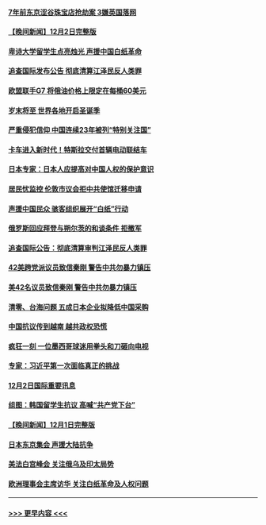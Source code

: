 #### [7年前东京涩谷珠宝店抢劫案 3嫌英国落网](../pages/prog202/a103589800.md?t=12031850) 
#### [【晚间新闻】12月2日完整版](../pages/prog202/a103589672.md?t=12031850) 
#### [卑诗大学留学生点亮烛光 声援中国白纸革命](../pages/prog202/a103589679.md?t=12031850) 
#### [追查国际发布公告 彻底清算江泽民反人类罪](../pages/prog202/a103589675.md?t=12031850) 
#### [欧盟联手G7 将俄油价格上限定在每桶60美元](../pages/prog202/a103589667.md?t=12031850) 
#### [岁末将至 世界各地开启圣诞季](../pages/prog202/a103589549.md?t=12031850) 
#### [严重侵犯信仰 中国连续23年被列“特别关注国”](../pages/prog202/a103589309.md?t=12031850) 
#### [卡车进入新时代！特斯拉交付首辆电动联结车](../pages/prog202/a103589231.md?t=12031850) 
#### [日本专家：日本人应提高对中国人权的保护意识](../pages/prog202/a103589227.md?t=12031850) 
#### [居民忧监控 伦敦市议会拒中共使馆迁移申请](../pages/prog202/a103589225.md?t=12031850) 
#### [声援中国民众 骇客组织展开“白纸”行动](../pages/prog202/a103589221.md?t=12031850) 
#### [俄罗斯回应拜登与朔尔茨的和谈条件 拒撤军](../pages/prog202/a103589262.md?t=12031850) 
#### [追查国际公告：彻底清算审判江泽民反人类罪](../pages/prog202/a103589219.md?t=12031850) 
#### [42美跨党派议员致信秦刚 警告中共勿暴力镇压](../pages/prog202/a103589213.md?t=12031850) 
#### [美42名议员致信秦刚 警告中共勿暴力镇压](../pages/prog202/a103589163.md?t=12031850) 
#### [清零、台海问题 五成日本企业拟降低中国采购](../pages/prog202/a103589149.md?t=12031850) 
#### [中国抗议传到越南 越共政权恐慌](../pages/prog202/a103589056.md?t=12031850) 
#### [疯狂一刻 一位墨西哥球迷用拳头和刀砸向电视](../pages/prog202/a103589040.md?t=12031850) 
#### [专家：习近平第一次面临真正的挑战](../pages/prog202/a103589037.md?t=12031850) 
#### [12月2日国际重要讯息](../pages/prog202/a103589041.md?t=12031850) 
#### [组图：韩国留学生抗议 高喊“共产党下台”](../pages/prog202/a103589004.md?t=12031850) 
#### [【晚间新闻】12月1日完整版](../pages/prog202/a103588783.md?t=12031850) 
#### [日本东京集会 声援大陆抗争](../pages/prog202/a103588823.md?t=12031850) 
#### [美法白宫峰会 关注俄乌及印太局势](../pages/prog202/a103588659.md?t=12031850) 
#### [欧洲理事会主席访华 关注白纸革命及人权问题](../pages/prog202/a103588661.md?t=12031850) 

----
#### [ >>> 更早内容 <<< ](../indexes/prog202-earlier.md)

